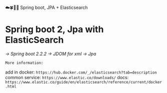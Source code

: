 ☁️🍀🕵🏼 Spring boot, JPA + Elasticsearch

# Spring boot 2, Jpa with ElasticSearch

_-> Spring boot 2.2.2
-> JDOM for xml
-> Jpa_ 

    More information: 
  add in docker:
`https://hub.docker.com/_/elasticsearch?tab=description`
  common service:
`https://www.elastic.co/downloads/`
  docs:
`https://www.elastic.co/guide/en/elasticsearch/reference/current/docker.html`
